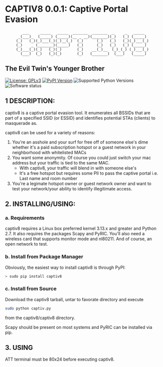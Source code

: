 # CAPTIV8 0.0.1: Captive Portal Evasion
            ___     _____   _____  _______  _______  _     _   _____
          _(___)_  (_____) (_____)(__ _ __)(_______)(_)   (_) (_____)
         (_)   (_)(_)___(_)(_)__(_)  (_)      (_)   (_)   (_)(_)___(_)
         (_)    _ (_______)(_____)   (_)      (_)   (_)   (_) (_____)
         (_)___(_)(_)   (_)(_)       (_)    __(_)__  (_)_(_) (_)___(_)
           (___)  (_)   (_)(_)       (_)   (_______)  (___)   (_____)
## The Evil Twin's Younger Brother

[![License: GPLv3](https://img.shields.io/pypi/l/captiv8.svg)](https://github.com/wraith-wireless/captiv8/blob/master/LICENSE)
[![PyPI Version](https://img.shields.io/pypi/v/captiv8.svg)](https://pypi.python.org/pypi/captiv8)
![Supported Python Versions](https://img.shields.io/pypi/pyversions/captiv8.svg)
![Software status](https://img.shields.io/pypi/status/captiv8.svg)

## 1 DESCRIPTION:
captiv8 is a captive portal evasion tool. It enumerates all BSSIDs that are part 
of a specified SSID (or ESSID) and identifies potential STAs (clients) to 
masquerade as. 

captiv8 can be used for a variety of reasons: 

1. You're an asshole and your surf for free off of someone else's dime whether
it's a paid subscription hotspot or a guest network in your neighborhood with 
whitelisted MACs
2. You want some anonymity. Of course you could just switch your mac address but
your traffic is tied to the same MAC. 
    * With captiv8, your traffic will blend in with someone else's
    * It's a free hotspot but requires some PII to pass the captive portal
i.e. Last name and room number
3. You're a legimate hotspot owner or guest network owner and want to test your 
network/your ability to identify illegitimate access.

## 2. INSTALLING/USING:

### a. Requirements
captiv8 requires a Linux box preferred kernel 3.13.x and greater and Python 2.7.
It also requires the packages Scapy and PyRIC. You'll also need a wireless card 
that supports monitor mode and nl80211. And of course, an open network to test.

### b. Install from Package Manager
Obviously, the easiest way to install captiv8 is through PyPI:

```bash
> sudo pip install captiv8
```

### c. Install from Source
Download the captiv8 tarball, untar to favorate directory and execute

```bash
sudo python captiv.py
```

from the captiv8/captiv8 directory.

Scapy should be present on most systems and PyRIC can be installed via pip.

## 3. USING
ATT terminal must be 80x24 before executing captiv8.

